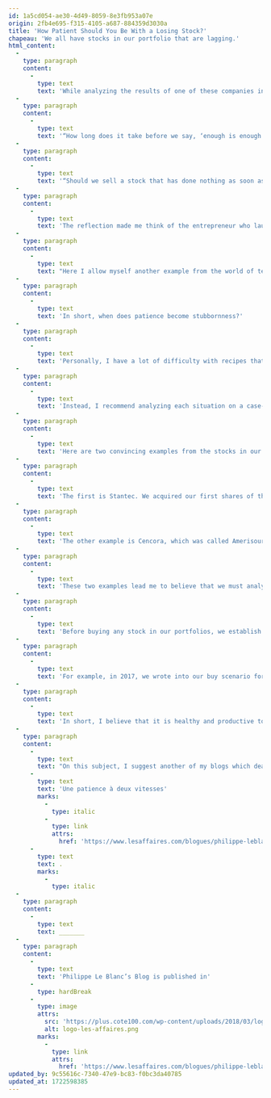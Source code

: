 ```yaml
---
id: 1a5cd054-ae30-4d49-8059-8e3fb953a07e
origin: 2fb4e695-f315-4105-a687-884359d3030a
title: 'How Patient Should You Be With a Losing Stock?'
chapeau: 'We all have stocks in our portfolio that are lagging.'
html_content:
  -
    type: paragraph
    content:
      -
        type: text
        text: 'While analyzing the results of one of these companies in our portfolio, I asked myself these questions:'
  -
    type: paragraph
    content:
      -
        type: text
        text: '“How long does it take before we say, ‘enough is enough’ ”?'
  -
    type: paragraph
    content:
      -
        type: text
        text: '“Should we sell a stock that has done nothing as soon as we have owned it for two, three, five years?”'
  -
    type: paragraph
    content:
      -
        type: text
        text: 'The reflection made me think of the entrepreneur who launched his business and who is still having trouble making a profit after two, three, or even five years. When should he face the facts and give up before he is forced to do so?'
  -
    type: paragraph
    content:
      -
        type: text
        text: "Here I allow myself another example from the world of tennis. It is notoriously difficult to crack the world top\_100 in tennis. However, the majority of players who do not reach this level will have difficulty self-financing their career. When should a player whose ranking is near the top\_100 conclude that he has come to the end of his journey and that a career change is in order?"
  -
    type: paragraph
    content:
      -
        type: text
        text: 'In short, when does patience become stubbornness?'
  -
    type: paragraph
    content:
      -
        type: text
        text: 'Personally, I have a lot of difficulty with recipes that we apply without thinking, automatically. I know, for example, that many investors place stop-loss orders for the stocks they hold in their portfolio. Others will set themselves the goal of selling a stock that has done nothing for two or three years.'
  -
    type: paragraph
    content:
      -
        type: text
        text: 'Instead, I recommend analyzing each situation on a case-by-case basis.'
  -
    type: paragraph
    content:
      -
        type: text
        text: 'Here are two convincing examples from the stocks in our portfolios under management.'
  -
    type: paragraph
    content:
      -
        type: text
        text: 'The first is Stantec. We acquired our first shares of this Canadian engineering services company in early 2015 for approximately $32 per share. However, in October 2019, more than four and a half years later, the stock was only worth $28. A policy of selling a stock that did not deliver the goods after two or three years would undoubtedly have forced us to sell the stock. It would have been a costly mistake: from the end of 2019, the stock began a strong rise which took it to more than $110 today. Despite its very slow start out of the blocks, the stock has given us a compound annual return of nearly 14.7% since our initial purchase, without considering dividends received during the period.'
  -
    type: paragraph
    content:
      -
        type: text
        text: 'The other example is Cencora, which was called AmerisourceBergen when we initially purchased the stock in late 2017 for around $82. The company is a distributor of pharmaceutical and medical products in North America. As of early 2020, more than two years later, the stock was still worth around $82. Was this a good reason to sell it? Obviously, no: its price today is almost $238. Without considering dividends, the stock gave us a compound annual return of around 36%.'
  -
    type: paragraph
    content:
      -
        type: text
        text: 'These two examples lead me to believe that we must analyze each situation specifically, without applying a ready-made recipe.'
  -
    type: paragraph
    content:
      -
        type: text
        text: 'Before buying any stock in our portfolios, we establish a buy scenario of a few lines, which summarizes the most important factors underlying our decision to buy.'
  -
    type: paragraph
    content:
      -
        type: text
        text: 'For example, in 2017, we wrote into our buy scenario for AmerisourceBergen that we believed its stock valuation was depressed due to concerns that Amazon would become a strong competitor in medical distribution. We also concluded that the market for drugs and medical products would be difficult to sell directly to consumers. Had this scenario changed two years later, even if its stock was floundering? No. And the company’s profits continued to increase during the period.'
  -
    type: paragraph
    content:
      -
        type: text
        text: 'In short, I believe that it is healthy and productive to question one’s portfolio stocks regularly, especially those that have not delivered the expected goods. But selling automatically is a mistake that could prove costly. When a stock stalls on the stock market for a while, I recommend patience, as long as the reasons that motivated our initial purchase are valid.'
  -
    type: paragraph
    content:
      -
        type: text
        text: "On this subject, I suggest another of my blogs which deals with patience towards one’s stocks (in French only):\_"
      -
        type: text
        text: 'Une patience à deux vitesses'
        marks:
          -
            type: italic
          -
            type: link
            attrs:
              href: 'https://www.lesaffaires.com/blogues/philippe-leblanc/une-patience-a-deux-vitesses/612710'
      -
        type: text
        text: .
        marks:
          -
            type: italic
  -
    type: paragraph
    content:
      -
        type: text
        text: _______
  -
    type: paragraph
    content:
      -
        type: text
        text: 'Philippe Le Blanc’s Blog is published in'
      -
        type: hardBreak
      -
        type: image
        attrs:
          src: 'https://plus.cote100.com/wp-content/uploads/2018/03/logo-les-affaires.png'
          alt: logo-les-affaires.png
        marks:
          -
            type: link
            attrs:
              href: 'https://www.lesaffaires.com/blogues/philippe-leblanc/jusqu-a-quel-point-faut-il-etre-patient-avec-un-titre-perdant/649340'
updated_by: 9c55616c-7340-47e9-bc83-f0bc3da40785
updated_at: 1722598385
---
```

